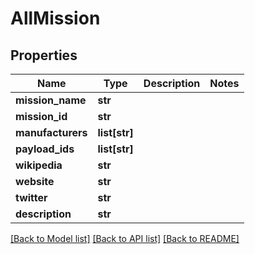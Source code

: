 # AllMission

## Properties
Name | Type | Description | Notes
------------ | ------------- | ------------- | -------------
**mission_name** | **str** |  | 
**mission_id** | **str** |  | 
**manufacturers** | **list[str]** |  | 
**payload_ids** | **list[str]** |  | 
**wikipedia** | **str** |  | 
**website** | **str** |  | 
**twitter** | **str** |  | 
**description** | **str** |  | 

[[Back to Model list]](../README.md#documentation-for-models) [[Back to API list]](../README.md#documentation-for-api-endpoints) [[Back to README]](../README.md)


